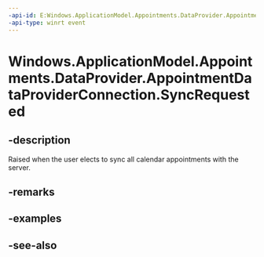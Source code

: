 ```yaml
---
-api-id: E:Windows.ApplicationModel.Appointments.DataProvider.AppointmentDataProviderConnection.SyncRequested
-api-type: winrt event
---
```


<!-- Event syntax
public event Windows.Foundation.TypedEventHandler SyncRequested<Windows.ApplicationModel.Appointments.DataProvider.AppointmentDataProviderConnection,  Windows.ApplicationModel.Appointments.DataProvider.AppointmentCalendarSyncManagerSyncRequestEventArgs>
-->

# Windows.ApplicationModel.Appointments.DataProvider.AppointmentDataProviderConnection.SyncRequested

## -description
Raised when the user elects to sync all calendar appointments with the server.

## -remarks

## -examples

## -see-also

